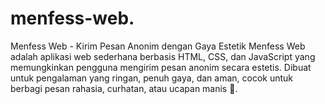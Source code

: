 # menfess-web.
 Menfess Web - Kirim Pesan Anonim dengan Gaya Estetik Menfess Web adalah aplikasi web sederhana berbasis HTML, CSS, dan JavaScript yang memungkinkan pengguna mengirim pesan anonim secara estetis. Dibuat untuk pengalaman yang ringan, penuh gaya, dan aman, cocok untuk berbagi pesan rahasia, curhatan, atau ucapan manis 💌.

